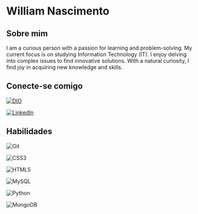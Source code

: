 # William Nascimento

## Sobre mim

I am a curious person with a passion for learning and problem-solving. My current focus is on studying Information Technology (IT). I enjoy delving into complex issues to find innovative solutions. With a natural curiosity, I find joy in acquiring new knowledge and skills.

## Conecte-se comigo

[![DIO](https://img.shields.io/badge/DIO-000?style=for-the-badge&logo=DIO&logoColor=0E76A8)](https://www.dio.me/users/willnascimento03)

[![LinkedIn](https://img.shields.io/badge/LinkedIn-000?style=for-the-badge&logo=linkedin&logoColor=0E76A8)](https://www.linkedin.com/in/william-nascimento-b4b92a204/)




## Habilidades
![Git](https://img.shields.io/badge/GIT-E44C30?style=for-the-badge&logo=git&logoColor=white)

![CSS3](https://img.shields.io/badge/CSS3-1572B6?style=for-the-badge&logo=css3&logoColor=white)

![HTML5](https://img.shields.io/badge/HTML5-E34F26?style=for-the-badge&logo=html5&logoColor=white)

![MySQL](https://img.shields.io/badge/MySQL-00000F?style=for-the-badge&logo=mysql&logoColor=white)

![Python](https://img.shields.io/badge/Python-000?style=for-the-badge&logo=python)

![MongoDB](https://img.shields.io/badge/MongoDB-%234ea94b.svg?style=for-the-badge&logo=mongodb&logoColor=white)





